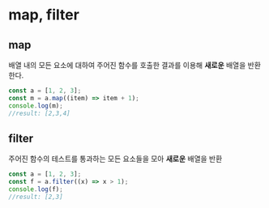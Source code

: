 # map, filter

## map

배열 내의 모든 요소에 대하여 주어진 함수를 호출한 결과를 이용해 **새로운** 배열을 반환한다.

```javascript
const a = [1, 2, 3];
const m = a.map((item) => item + 1);
console.log(m); 
//result: [2,3,4]
```

## filter

주어진 함수의 테스트를 통과하는 모든 요소들을 모아 **새로운** 배열을 반환

```javascript
const a = [1, 2, 3];
const f = a.filter((x) => x > 1);
console.log(f); 
//result: [2,3]
```

